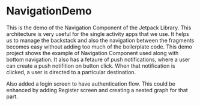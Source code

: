 # NavigationDemo

This is the demo of the Navigation Component of the Jetpack Library. This architecture is very useful for the single activity apps that we use.
It helps us to manage the backstack and also the navigation between the fragments becomes easy without adding too much of the boilerplate code.
This demo project shows the example of Navigation Component used along with bottom navigation. It also has a fetaure of push notifications, where a user can create a push notifition on button click. 
When that notification is clicked, a user is directed to a particular destination.

Also added a login screen to have authentication flow. This could be enhanced by adding Register screen and creating a nested graph for that part.
